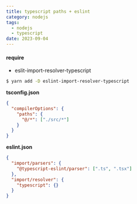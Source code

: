 ```yaml
---
title: typescript paths + eslint
category: nodejs
tags:
  - nodejs
  - typescript
date: 2023-09-04
---
```


#### require

- eslit-import-resolver-typescript

```bash
$ yarn add -D eslint-import-resolver-typescript
```

**tsconfig.json**

```json
{
  "compilerOptions": {
    "paths": {
      "@/*": ["./src/*"]
    }
  }
}
```

**eslint.json**

```json
{
  "import/parsers": {
    "@typescript-eslint/parser": [".ts", ".tsx"]
  },
  "import/resolver": {
    "typescript": {}
  }
}
```
